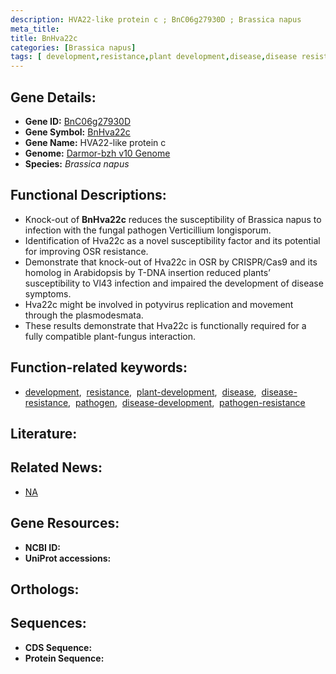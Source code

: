 ```yaml
---
description: HVA22-like protein c ; BnC06g27930D ; Brassica napus
meta_title:
title: BnHva22c
categories: [Brassica napus]
tags: [ development,resistance,plant development,disease,disease resistance,pathogen,disease development,pathogen resistance ]
---
```


## Gene Details:
- **Gene ID:** [BnC06g27930D]()
- **Gene Symbol:** <u>BnHva22c</u>
- **Gene Name:** HVA22-like protein c
- **Genome:** [Darmor-bzh v10 Genome](https://www.genoscope.cns.fr/projet_CCM/cgi-bin/webBlat)
- **Species:** *Brassica napus*

## Functional Descriptions:
   - Knock-out of **BnHva22c** reduces the susceptibility of Brassica napus to infection with the fungal pathogen Verticillium longisporum.
   - Identification of Hva22c as a novel susceptibility factor and its potential for improving OSR resistance.
   - Demonstrate that knock-out of Hva22c in OSR by CRISPR/Cas9 and its homolog in Arabidopsis by T-DNA insertion reduced plants’ susceptibility to Vl43 infection and impaired the development of disease symptoms.
   - Hva22c might be involved in potyvirus replication and movement through the plasmodesmata.
   - These results demonstrate that Hva22c is functionally required for a fully compatible plant-fungus interaction.

## Function-related keywords:
   - [development](/tags/development/),&nbsp;&nbsp;[resistance](/tags/resistance/),&nbsp;&nbsp;[plant-development](/tags/plant-development/),&nbsp;&nbsp;[disease](/tags/disease/),&nbsp;&nbsp;[disease-resistance](/tags/disease-resistance/),&nbsp;&nbsp;[pathogen](/tags/pathogen/),&nbsp;&nbsp;[disease-development](/tags/disease-development/),&nbsp;&nbsp;[pathogen-resistance](/tags/pathogen-resistance/)

## Literature:

## Related News:
   - [NA](https://mp.weixin.qq.com/s?__biz=Mzg3MDEwNDEyMg==&mid=2247566531&idx=6&sn=9c85097d213f08740df9a1809224a0f7&chksm=cf7acf4baaf3bfdf9026d961d8fd4a2e9681afddab82f9872669385648a1e6b0debc3d02b3cc&scene=27#wechat_redirect)

## Gene Resources:
- **NCBI ID:**  [](https://www.ncbi.nlm.nih.gov/search/all/?term=)
- **UniProt accessions:**  [](https://www.uniprot.org/uniprotkb//entry)

## Orthologs:

## Sequences:
- **CDS Sequence:**
- **Protein Sequence:**
